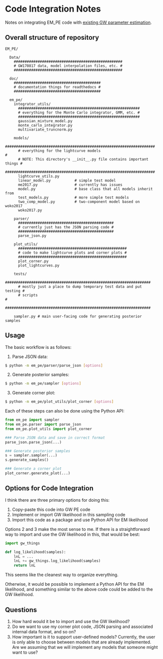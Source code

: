 # Code Integration Notes

Notes on integrating EM_PE code with [existing GW parameter estimation](https://github.com/oshaughn/research-projects-RIT/blob/temp-RIT-Tides-port_master-GPUIntegration/MonteCarloMarginalizeCode/Code/integrate_likelihood_extrinsic_batchmode).

## Overall structure of repository

```
EM_PE/

  Data/
    ##################################################
    # GW170817 data, model interpolation files, etc. #
    ##################################################

  doc/
    ########################################
    # documentation things for readthedocs #
    ########################################

  em_pe/
    integrator_utils/
      ########################################################
      # everything for the Monte Carlo integrator, GMM, etc. #
      ########################################################
      gaussian_mixture_model.py
      monte_carlo_integrator.py
      multivariate_truncnorm.py

    models/
      #####################################################################
      # everything for the lightcurve models                              #
      # NOTE: This directory's __init__.py file contains important things #
      #####################################################################
      lightcurve_utils.py
      linear_model.py           # simple test model
      me2017.py                 # currently has issues
      model.py                  # base class that all models inherit from
      test_models.py            # more simple test models
      two_comp_model.py         # two-component model based on woko2017
      woko2017.py

    parser/
      ############################################
      # currently just has the JSON parsing code #
      ############################################
      parse_json.py

    plot_utils/
      ##################################################
      # code to make lightcurve plots and corner plots #
      ##################################################
      plot_corner.py
      plot_lightcurves.py

    tests/
      ###################################################################
      # mostly just a place to dump temporary test data and put testing #
      # scripts                                                         #
      ###################################################################

    sampler.py # main user-facing code for generating posterior samples
```

## Usage

The basic workflow is as follows:

1. Parse JSON data:
```bash
$ python -m em_pe/parser/parse_json [options]
```
2. Generate posterior samples:
```bash
$ python -m em_pe/sampler [options]
```
3. Generate corner plot:
```bash
$ python -m em_pe/plot_utils/plot_corner [options]
```

Each of these steps can also be done using the Python API:

```Python
from em_pe import sampler
from em_pe.parser import parse_json
from em_pe.plot_utils import plot_corner

### Parse JSON data and save in correct format
parse_json.parse_json(...)

### Generate posterior samples
s = sampler.sampler(...)
s.generate_samples()

### Generate a corner plot
plot_corner.generate_plot(...)
```

## Options for Code Integration

I think there are three primary options for doing this:

1. Copy-paste this code into GW PE code
2. Implement or import GW likelihood in this sampling code
3. Import this code as a package and use Python API for EM likelihood

Options 2 and 3 make the most sense to me. If there is a straightforward way to
import and use the GW likelihood in this, that would be best:

```python
import gw_things

def log_likelihood(samples):
    lnL = ...
    lnL += gw_things.log_likelihood(samples)
    return lnL
```

This seems like the cleanest way to organize everything.

Otherwise, it would be possible to implement a Python API for the EM likelihood,
and something similar to the above code could be added to the GW likelihood.

## Questions

1. How hard would it be to import and use the GW likelihood?
2. Do we want to use my corner plot code, JSON parsing and associated internal
data format, and so on?
3. How important is it to support user-defined models? Currently, the user is
only able to choose between models that are already implemented. Are we assuming
that we will implement any models that someone might want to use?

